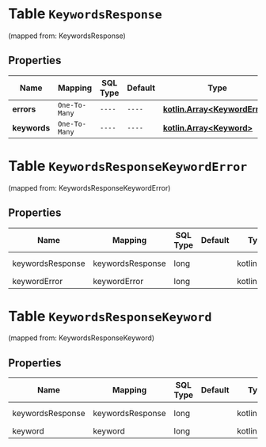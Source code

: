 
# Table `KeywordsResponse`
(mapped from: KeywordsResponse)

## Properties
Name | Mapping | SQL Type | Default | Type | Description | Notes
---- | ------- | -------- | ------- | ---- | ----------- | -----
**errors** | `One-To-Many` | `----` | `----`  | [**kotlin.Array&lt;KeywordError&gt;**](KeywordError.md) |  |  [optional]
**keywords** | `One-To-Many` | `----` | `----`  | [**kotlin.Array&lt;Keyword&gt;**](Keyword.md) |  |  [optional]


# **Table `KeywordsResponseKeywordError`**
(mapped from: KeywordsResponseKeywordError)

## Properties
Name | Mapping | SQL Type | Default | Type | Description | Notes
---- | ------- | -------- | ------- | ---- | ----------- | -----
keywordsResponse | keywordsResponse | long | | kotlin.Long | Primary Key | *one*
keywordError | keywordError | long | | kotlin.Long | Foreign Key | *many*



# **Table `KeywordsResponseKeyword`**
(mapped from: KeywordsResponseKeyword)

## Properties
Name | Mapping | SQL Type | Default | Type | Description | Notes
---- | ------- | -------- | ------- | ---- | ----------- | -----
keywordsResponse | keywordsResponse | long | | kotlin.Long | Primary Key | *one*
keyword | keyword | long | | kotlin.Long | Foreign Key | *many*



